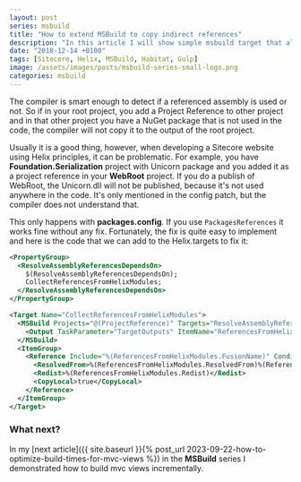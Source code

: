 ```yaml
---
layout: post
series: msbuild
title: "How to extend MSBuild to copy indirect references"
description: "In this article I will show simple msbuild target that allows to copy indirect references."
date: "2018-12-14 +0100"
tags: [Sitecore, Helix, MSBuild, Habitat, Gulp]
image: /assets/images/posts/msbuild-series-small-logo.png
categories: msbuild
---
```

The compiler is smart enough to detect if a referenced assembly is used or not. So if in your root project, you add a Project Reference to other project and in that other project you have a NuGet package that is not used in the code, the compiler will not copy it to the output of the root project.

Usually it is a good thing, however, when developing a Sitecore website using Helix principles, it can be problematic. For example, you have **Foundation.Serialization** project with Unicorn package and you added it as a project reference in your **WebRoot** project. If you do a publish of WebRoot, the Unicorn.dll will not be published, because it's not used anywhere in the code. It's only mentioned in the config patch, but the compiler does not understand that.

This only happens with **packages.config**. If you use `PackagesReferences` it works fine without any fix. Fortunately, the fix is quite easy to implement and here is the code that we can add to the Helix.targets to fix it: 

``` xml
<PropertyGroup>
  <ResolveAssemblyReferencesDependsOn>
    $(ResolveAssemblyReferencesDependsOn);
    CollectReferencesFromHelixModules;
  </ResolveAssemblyReferencesDependsOn>
</PropertyGroup>

<Target Name="CollectReferencesFromHelixModules">
  <MSBuild Projects="@(ProjectReference)" Targets="ResolveAssemblyReferences" BuildInParallel="$(BuildInParallel)">
    <Output TaskParameter="TargetOutputs" ItemName="ReferencesFromHelixModules" />
  </MSBuild>
  <ItemGroup>
    <Reference Include="%(ReferencesFromHelixModules.FusionName)" Condition="'%(ReferencesFromHelixModules.CopyLocal)'=='true'">
      <ResolvedFrom>%(ReferencesFromHelixModules.ResolvedFrom)%(ReferencesFromHelixModules.FullPath)</HintPath>
      <Redist>%(ReferencesFromHelixModules.Redist)</Redist>
      <CopyLocal>true</CopyLocal>
    </Reference>
  </ItemGroup>
</Target>
```

### What next?

In my [next article]({{ site.baseurl }}{% post_url 2023-09-22-how-to-optimize-build-times-for-mvc-views %}) in the **MSBuild** series I demonstrated how to build mvc views incrementally.